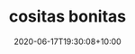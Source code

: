 ---
title: 'cositas bonitas'
date: 2020-06-17T19:30:08+10:00
draft: false
weight: 15
summary: lista de post por hacer
---